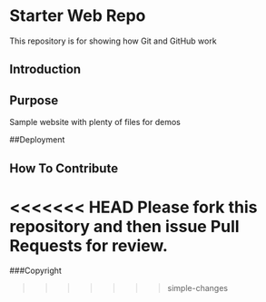 # Starter Web Repo

This repository is for showing how Git and GitHub work

## Introduction

## Purpose

Sample website with plenty of files for demos

##Deployment

## How To Contribute

<<<<<<< HEAD
Please fork this repository and then issue Pull Requests for review.
=======
###Copyright
>>>>>>> simple-changes
